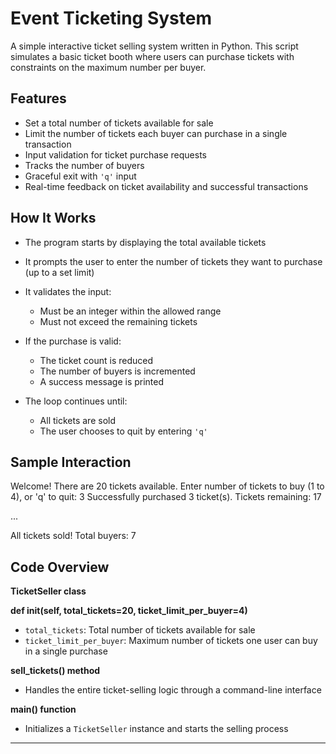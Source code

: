 
# Event Ticketing System

A simple interactive ticket selling system written in Python. This script simulates a basic ticket booth where users can purchase tickets with constraints on the maximum number per buyer.

## Features

* Set a total number of tickets available for sale
* Limit the number of tickets each buyer can purchase in a single transaction
* Input validation for ticket purchase requests
* Tracks the number of buyers
* Graceful exit with `'q'` input
* Real-time feedback on ticket availability and successful transactions

## How It Works

* The program starts by displaying the total available tickets
* It prompts the user to enter the number of tickets they want to purchase (up to a set limit)
* It validates the input:

  * Must be an integer within the allowed range
  * Must not exceed the remaining tickets
* If the purchase is valid:

  * The ticket count is reduced
  * The number of buyers is incremented
  * A success message is printed
* The loop continues until:

  * All tickets are sold
  * The user chooses to quit by entering `'q'`

## Sample Interaction

Welcome! There are 20 tickets available.
Enter number of tickets to buy (1 to 4), or 'q' to quit: 3
Successfully purchased 3 ticket(s). Tickets remaining: 17

...

All tickets sold!
Total buyers: 7

## Code Overview

**TicketSeller class**

**def **init**(self, total\_tickets=20, ticket\_limit\_per\_buyer=4)**

* `total_tickets`: Total number of tickets available for sale
* `ticket_limit_per_buyer`: Maximum number of tickets one user can buy in a single purchase

**sell\_tickets() method**

* Handles the entire ticket-selling logic through a command-line interface

**main() function**

* Initializes a `TicketSeller` instance and starts the selling process

---
